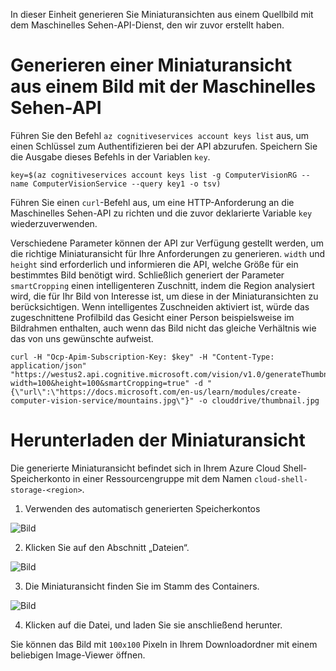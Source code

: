In dieser Einheit generieren Sie Miniaturansichten aus einem Quellbild mit dem Maschinelles Sehen-API-Dienst, den wir zuvor erstellt haben.

# <a name="generate-a-thumbnail-from-an-image-with-computer-vision-api"></a>Generieren einer Miniaturansicht aus einem Bild mit der Maschinelles Sehen-API

Führen Sie den Befehl `az cognitiveservices account keys list` aus, um einen Schlüssel zum Authentifizieren bei der API abzurufen. Speichern Sie die Ausgabe dieses Befehls in der Variablen `key`.

```azurecli
key=$(az cognitiveservices account keys list -g ComputerVisionRG --name ComputerVisionService --query key1 -o tsv)
```

Führen Sie einen `curl`-Befehl aus, um eine HTTP-Anforderung an die Maschinelles Sehen-API zu richten und die zuvor deklarierte Variable `key` wiederzuverwenden.

Verschiedene Parameter können der API zur Verfügung gestellt werden, um die richtige Miniaturansicht für Ihre Anforderungen zu generieren. `width` und `height` sind erforderlich und informieren die API, welche Größe für ein bestimmtes Bild benötigt wird. Schließlich generiert der Parameter `smartCropping` einen intelligenteren Zuschnitt, indem die Region analysiert wird, die für Ihr Bild von Interesse ist, um diese in der Miniaturansichten zu berücksichtigen. Wenn intelligentes Zuschneiden aktiviert ist, würde das zugeschnittene Profilbild das Gesicht einer Person beispielsweise im Bildrahmen enthalten, auch wenn das Bild nicht das gleiche Verhältnis wie das von uns gewünschte aufweist.

```azurecli
curl -H "Ocp-Apim-Subscription-Key: $key" -H "Content-Type: application/json" "https://westus2.api.cognitive.microsoft.com/vision/v1.0/generateThumbnail?width=100&height=100&smartCropping=true" -d "{\"url\":\"https://docs.microsoft.com/en-us/learn/modules/create-computer-vision-service/mountains.jpg\"}" -o clouddrive/thumbnail.jpg
```

# <a name="downloading-the-thumbnail"></a>Herunterladen der Miniaturansicht

Die generierte Miniaturansicht befindet sich in Ihrem Azure Cloud Shell-Speicherkonto in einer Ressourcengruppe mit dem Namen `cloud-shell-storage-<region>`.

1. Verwenden des automatisch generierten Speicherkontos

![Bild](../images/storage-account.png)

2. Klicken Sie auf den Abschnitt „Dateien“.

![Bild](../images/storage-account-click-on-files.png)

3. Die Miniaturansicht finden Sie im Stamm des Containers.

![Bild](../images/storage-account-thumbnail.png)

4. Klicken auf die Datei, und laden Sie sie anschließend herunter.

Sie können das Bild mit `100x100` Pixeln in Ihrem Downloadordner mit einem beliebigen Image-Viewer öffnen.